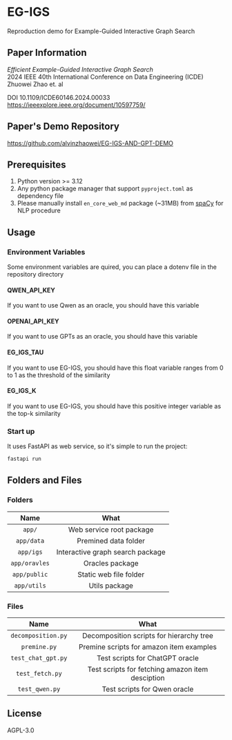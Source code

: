 # EG-IGS

Reproduction demo for Example-Guided Interactive Graph Search

## Paper Information

_Efficient Example-Guided Interactive Graph Search_  
2024 IEEE 40th International Conference on Data Engineering (ICDE)  
Zhuowei Zhao et. al

DOI 10.1109/ICDE60146.2024.00033  
<https://ieeexplore.ieee.org/document/10597759/>

## Paper's Demo Repository

<https://github.com/alvinzhaowei/EG-IGS-AND-GPT-DEMO>

## Prerequisites

1. Python version >= 3.12
2. Any python package manager that support `pyproject.toml` as dependency file
3. Please manually install `en_core_web_md` package (~31MB) from [spaCy](https://spacy.io/models/en) for NLP procedure

## Usage

### Environment Variables

Some environment variables are quired, you can place a dotenv file in the repository directory

#### QWEN_API_KEY

If you want to use Qwen as an oracle, you should have this variable

#### OPENAI_API_KEY

If you want to use GPTs as an oracle, you should have this variable

#### EG_IGS_TAU

If you want to use EG-IGS, you should have this float variable ranges from 0 to 1 as the threshold of the similarity

#### EG_IGS_K

If you want to use EG-IGS, you should have this positive integer variable as the top-k similarity

### Start up

It uses FastAPI as web service, so it's simple to run the project:

```bash
fastapi run
```

## Folders and Files

### Folders

|     Name      |               What               |
| :-----------: | :------------------------------: |
|    `app/`     |     Web service root package     |
|  `app/data`   |       Premined data folder       |
|   `app/igs`   | Interactive graph search package |
| `app/oravles` |         Oracles package          |
| `app/public`  |      Static web file folder      |
|  `app/utils`  |          Utils package           |

### Files

|        Name        |                       What                       |
| :----------------: | :----------------------------------------------: |
| `decomposition.py` |     Decomposition scripts for hierarchy tree     |
|    `premine.py`    |     Premine scripts for amazon item examples     |
| `test_chat_gpt.py` |         Test scripts for ChatGPT oracle          |
|  `test_fetch.py`   | Test scripts for fetching amazon item desciption |
|   `test_qwen.py`   |           Test scripts for Qwen oracle           |

## License

AGPL-3.0
